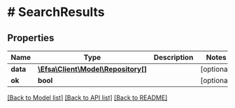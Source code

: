 # # SearchResults

## Properties

Name | Type | Description | Notes
------------ | ------------- | ------------- | -------------
**data** | [**\Efsa\Client\Model\Repository[]**](Repository.md) |  | [optional]
**ok** | **bool** |  | [optional]

[[Back to Model list]](../../README.md#models) [[Back to API list]](../../README.md#endpoints) [[Back to README]](../../README.md)
